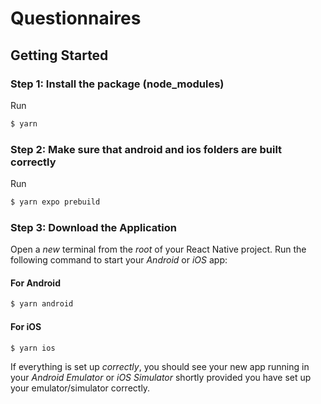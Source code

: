 # Questionnaires

## Getting Started

### Step 1: Install the package (node_modules)

Run 

```bash
$ yarn
```

### Step 2: Make sure that android and ios folders are built correctly
Run

```bash
$ yarn expo prebuild
```

### Step 3: Download the Application

Open a _new_ terminal from the _root_ of your React Native project. Run the following command to start your _Android_ or _iOS_ app:

#### For Android

```bash
$ yarn android
```

#### For iOS

```bash
$ yarn ios
```

If everything is set up _correctly_, you should see your new app running in your _Android Emulator_ or _iOS Simulator_ shortly provided you have set up your emulator/simulator correctly.
